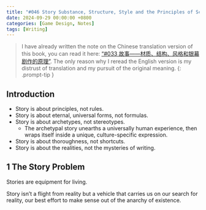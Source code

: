 ```yaml
---
title: "#046 Story Substance, Structure, Style and the Principles of Screenwriting - Part 1 The Writer and the Art of Story"
date: 2024-09-29 00:00:00 +0800
categories: [Game Design, Notes]
tags: [Writing]
---
```


> I have already written the note on the Chinese translation version of this book, you can read it here: [“#033 故事——材质、结构、风格和银幕剧作的原理”](https://hellinus.com/posts/033-%E6%95%85%E4%BA%8B-%E6%9D%90%E8%B4%A8-%E7%BB%93%E6%9E%84-%E9%A3%8E%E6%A0%BC%E5%92%8C%E9%93%B6%E5%B9%95%E5%89%A7%E4%BD%9C%E7%9A%84%E5%8E%9F%E7%90%86/). The only reason why I reread the English version is my distrust of translation and my pursuit of the original meaning.
{: .prompt-tip }

## Introduction
- Story is about principles, not rules.
- Story is about eternal, universal forms, not formulas.
- Story is about archetypes, not stereotypes.
    - The archetypal story unearths a universally human experience, then wraps itself inside a unique, culture-specific expression.
- Story is about thoroughness, not shortcuts.
- Story is about the realities, not the mysteries of writing.

## 1 The Story Problem
Stories are equipment for living.

Story isn’t a flight from reality but a vehicle that carries us on our search for reality, our best effort to make sense out of the anarchy of existence.
